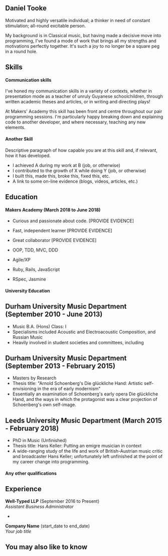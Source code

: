 ## Daniel Tooke

Motivated and highly versatile individual; a thinker in need of constant stimulation; all-round excitable person.

My background is in Classical music, but having made a decisive move into programming, I've found a mode of work that brings all my strengths and motivations perfectly together. It's such a joy to no longer be a square peg in a round hole.

## Skills

#### Communication skills

I've honed my communication skills in a variety of contexts, whether in presentation mode as a teacher of unruly Guyanese schoolchildren, through written academic theses and articles, or in writing and directing plays!

At Makers' Academy this skill has been front and centre throughout our pair programming sessions. I'm particularly happy breaking down and explaining code to another developer, and where necessary, teaching any new elements.

#### Another Skill

Descriptive paragraph of how capable you are at this skill and, if relevant, how it has developed.

- I achieved A during my work at B (job, or otherwise)
- I contributed to the growth of X while doing Y (job, or otherwise)
- I built this, made this, broke this, fixed this, etc.
- A link to some on-line evidence (blogs, videos, articles, etc.)

## Education

#### Makers Academy (March 2018 to June 2018)

- Curious and passionate about code. [PROVIDE EVIDENCE]
- Fast, independent learner [PROVIDE EVIDENCE]
- Great collaborator [PROVIDE EVIDENCE]

- OOP, TDD, MVC, DDD
- Agile/XP
- Ruby, Rails, JavaScript
- RSpec, Jasmine

#### University Education

## Durham University Music Department (September 2010 - June 2013)

- Music B.A. (Hons) Class: I
- Specialisms included Acoustic and Electroacoustic Composition, and Russian Music
- Heavily involved in student societies and committees, including 

## Durham University Music Department (September 2013 - February 2015)

- Masters by Research
- Thesis title: "Arnold Schoenberg's Die glückliche Hand: Artistic self-envisioning in the era of early modernism"
- Essentially an examination of Schoenberg's early opera Die glückliche Hand, and the ways in which the protagonist was a clear projection of Schoenberg's own self-image.

## Leeds University Music Department  (March 2015 - February 2018)

- PhD in Music (Unfinished)
- Thesis title: Hans Keller: Putting an emigre musician in context
- A wide-ranging study of the life and work of British-Austrian music critic and broadcaster Hans Keller; unfortunately left unfinished at the point of my career change into programming.

#### Any other qualifications

## Experience

**Well-Typed LLP** (September 2016 to Present)    
*Assistant Business Administrator*

-  
**Company Name** (start_date to end_date)   
*Your job title*  

## You may also like to know


